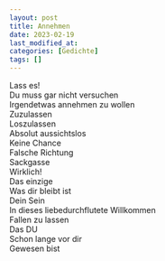 ```yaml
---
layout: post
title: Annehmen
date: 2023-02-19
last_modified_at:
categories: [Gedichte]
tags: []
---
```


Lass es!  
Du muss gar nicht versuchen  
Irgendetwas annehmen zu wollen  
Zuzulassen  
Loszulassen  
Absolut aussichtslos  
Keine Chance  
Falsche Richtung  
Sackgasse  
Wirklich!  
Das einzige  
Was dir bleibt ist  
Dein Sein  
In dieses liebedurchflutete Willkommen  
Fallen zu lassen  
Das DU  
Schon lange vor dir  
Gewesen bist